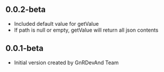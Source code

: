## 0.0.2-beta

- Included default value for getValue
- If path is null or empty, getValue will return all json contents

## 0.0.1-beta

- Initial version created by GnRDevAnd Team
